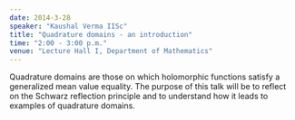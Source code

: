 ```yaml
---
date: 2014-3-28
speaker: "Kaushal Verma IISc"
title: "Quadrature domains - an introduction"
time: "2:00 - 3:00 p.m." 
venue: "Lecture Hall I, Department of Mathematics"
---
```

Quadrature domains are those on which holomorphic functions satisfy a generalized mean value equality. The purpose of this talk will be to reflect on the Schwarz reflection principle and to understand how it leads to examples of quadrature domains.
